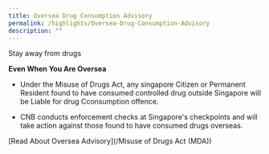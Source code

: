 ```yaml
---
title: Oversea Drug Consumption Advisory
permalink: /highlights/Oversea-Drug-Consumption-Advisory
description: ""
---
```


Stay away from drugs

**Even When You Are Oversea**

* Under the Misuse of Drugs Act, any singapore Citizen or Permanent Resident found to have consumed controlled drug outside Singapore will be Liable for drug Cconsumption offence.

* CNB conducts enforcement checks at Singapore's checkpoints and will take action against those found to have consumed drugs overseas.

[Read About Oversea Advisory](/Misuse of Drugs Act (MDA))